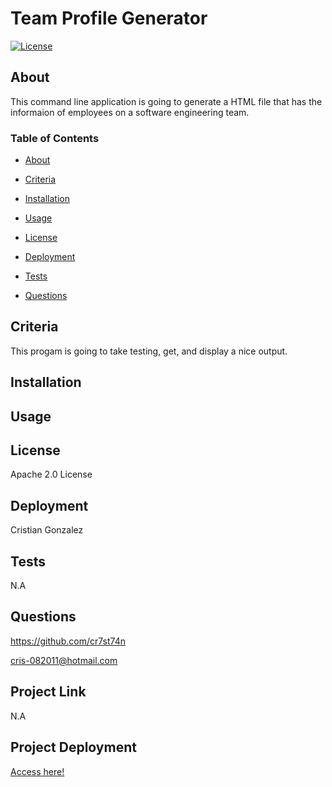 
# Team Profile Generator

[![License](https://img.shields.io/badge/License-Apache_2.0-yellowgreen.svg)](https://opensource.org/licenses/Apache-2.0)  

## About
This command line application is going to generate a HTML file that has the informaion of employees on a software engineering team.

### Table of Contents
 * [About](#About)

 * [Criteria](#Criteria)

 * [Installation](#Installation)

 * [Usage](#Usage)

 * [License](#License)

 * [Deployment](#Deployment)

 * [Tests](#Tests)

 * [Questions](#Questions)



## Criteria
This progam is going to take testing, get, and display a nice output.

## Installation


## Usage


## License
Apache 2.0 License

## Deployment
Cristian Gonzalez

## Tests
N.A

## Questions
 

https://github.com/cr7st74n

cris-082011@hotmail.com

## Project Link
N.A

## Project Deployment
[Access here!](N.A)

